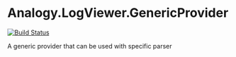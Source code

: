 # Analogy.LogViewer.GenericProvider
[![Build Status](https://dev.azure.com/Analogy-LogViewer/Analogy%20Log%20Viewer/_apis/build/status/Analogy-LogViewer.Analogy.LogViewer.GenericProvider?branchName=master)](https://dev.azure.com/Analogy-LogViewer/Analogy%20Log%20Viewer/_build/latest?definitionId=29&branchName=master)

A generic provider that can be used with specific parser
